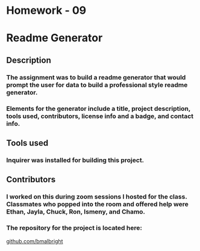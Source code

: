 
# Homework - 09 
# Readme Generator


## Description
### The assignment was to build a readme generator that would prompt the user for data to build a professional style readme generator. 
### Elements for the generator include a title, project description, tools used, contributors, license info and a badge, and contact info. 


## Tools used
### Inquirer was installed for building this project. 

## Contributors
### I worked on this during zoom sessions I hosted for the class. Classmates who popped into the room and offered help were Ethan, Jayla, Chuck, Ron, Ismeny, and Chamo.

### The repository for the project is located here:
 [github.com/bmalbright](https://github.com/bmalbright)